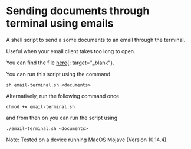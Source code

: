 # Sending documents through terminal using emails

A shell script to send a some documents to an email through the terminal.

Useful when your email client takes too long to open.

You can find the file [here](https://github.com/hsvu/scripts/blob/main/email-terminal.sh){: target="_blank"}.

You can run this script using the command
```
sh email-terminal.sh <documents>
```

Alternatively, run the following command once
```
chmod +x email-terminal.sh
```
and from then on you can run the script using
```
./email-terminal.sh <documents>
```

Note: Tested on a device running MacOS Mojave (Version 10.14.4).
